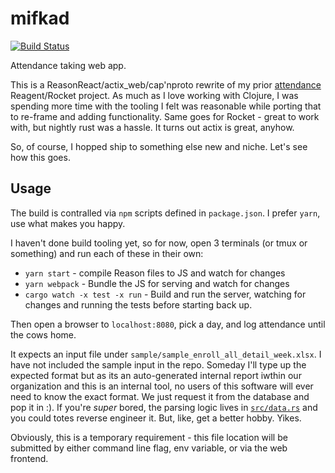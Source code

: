 # mifkad

[![Build Status](https://travis-ci.org/deciduously/mifkad.svg?branch=master)](https://travis-ci.org/deciduously/mifkad)

Attendance taking web app.

This is a ReasonReact/actix_web/cap'nproto rewrite of my prior [attendance](https://github.com/deciduously/attendance) Reagent/Rocket project.  As much as I love working with Clojure, I was spending more time with the tooling I felt was reasonable while porting that to re-frame and adding functionality.  Same goes for Rocket - great to work with, but nightly rust was a hassle.  It turns out actix is great, anyhow.

So, of course, I hopped ship to something else new and niche.  Let's see how this goes.

## Usage
 The build is contralled via `npm` scripts defined in `package.json`.  I prefer `yarn`, use what makes you happy.
 
 I haven't done build tooling yet, so for now, open 3 terminals (or tmux or something) and run each of these in their own:

* `yarn start` - compile Reason files to JS and watch for changes
* `yarn webpack` - Bundle the JS for serving and watch for changes
* `cargo watch -x test -x run` - Build and run the server, watching for changes and running the tests before starting back up.

Then open a browser to `localhost:8080`, pick a day, and log attendance until the cows home.

It expects an input file under `sample/sample_enroll_all_detail_week.xlsx`.  I have not included the sample input in the repo.  Someday I'll type up the expected format but as its an auto-generated internal report iwthin our organization and this is an internal tool, no users of this software will ever need to know the exact format.  We just request it from the database and pop it in :).  If you're *super* bored, the parsing logic lives in [`src/data.rs`](https://github.com/deciduously/mifkad/blob/master/src/data.rs) and you could totes reverse engineer it.  But, like, get a better hobby.  Yikes.

Obviously, this is a temporary requirement - this file location will be submitted by either command line flag, env variable, or via the web frontend.
